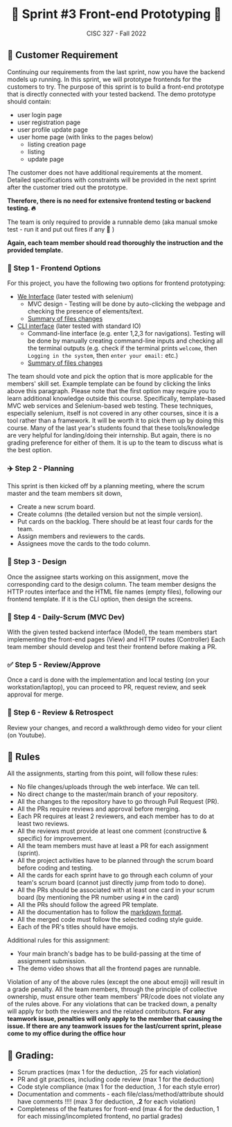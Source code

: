 <h1 align='center'>🍿 Sprint #3 Front-end Prototyping 🍿</h1>

<p align='center'>CISC 327  -  Fall 2022</p>


## 💺 Customer Requirement

Continuing our requirements from the last sprint, now you have the backend models up running. 
In this sprint, we will prototype frontends for the customers to try.
The purpose of this sprint is to build a front-end prototype that is directly connected with your tested backend.
The demo prototype should contain:

- user login page
- user registration page
- user profile update page
- user home page (with links to the pages below)
  - listing creation page
  - listing
  -  update page

The customer does not have additional requirements at the moment.
Detailed specifications with constraints will be provided in the next sprint after the customer tried out the prototype. 

**Therefore, there is no need for extensive frontend testing or backend testing. 🔥**

The team is only required to provide a runnable demo (aka manual smoke test - run it and put out fires if any 🚒 )

**Again, each team member should read thoroughly the instruction and the provided template.**


### 🍱 Step 1 - Frontend Options

For this project, you have the following two options for frontend prototyping:

- [We Interface](https://github.com/CISC-CMPE-327/Python-CI-2021/tree/option_web) (later tested with selenium)
  -  MVC design - Testing will be done by auto-clicking the webpage and checking the presence of elements/text.
  - [Summary of files changes](https://github.com/CISC-CMPE-327/Python-CI-2021/pull/1/files)
- [CLI interface](https://github.com/CISC-CMPE-327/Python-CI-2021/tree/option_cli) (later tested with standard IO)
  - Command-line interface (e.g. enter 1,2,3 for navigations). Testing will be done by manually creating command-line inputs and checking all the terminal outputs (e.g. check if the terminal prints `welcome`, then `Logging in the system`, then `enter your email:` etc.)
  - [Summary of files changes](https://github.com/CISC-CMPE-327/Python-CI-2021/pull/2/files)

The team should vote and pick the option that is more applicable for the members' skill set.
Example template can be found by clicking the links above this paragraph.
Please note that the first option may require you to learn additional knowledge outside this course.
Specifically, template-based MVC web services and Selenium-based web testing. 
These techniques, especially selenium, itself is not covered in any other courses, since it is a tool rather than a framework.
It will be worth it to pick them up by doing this course. 
Many of the last year's students found that these tools/knowledge are very helpful for landing/doing their internship.
But again, there is no grading preference for either of them.
It is up to the team to discuss what is the best option.


### ✈️ Step 2 - Planning

This sprint is then kicked off by a planning meeting, where the scrum master and the team members sit down, 
- Create a new scrum board.
- Create columns (the detailed version but not the simple version).
- Put cards on the backlog. There should be at least four cards for the team.
- Assign members and reviewers to the cards.
- Assignees move the cards to the todo column.


### 🎨 Step 3 - Design

Once the assignee starts working on this assignment, move the corresponding card to the design column.
The team member designs the HTTP routes interface and the HTML file names (empty files), following our frontend template. 
If it is the CLI option, then design the screens. 

### 🚀 Step 4 - Daily-Scrum (MVC Dev)

With the given tested backend interface (Model), the team members start implementing the front-end pages (View) and HTTP routes (Controller)
Each team member should develop and test their frontend before making a PR. 


### ✅ Step 5 - Review/Approve
Once a card is done with the implementation and local testing (on your workstation/laptop), you can proceed to PR, request review, and seek approval for merge. 


### 📝 Step 6 - Review & Retrospect
Review your changes, and record a walkthrough demo video for your client (on Youtube). 


## 💺 Rules

All the assignments, starting from this point, will follow these rules:

- No file changes/uploads through the web interface. We can tell.
- No direct change to the master/main branch of your repository. 
- All the changes to the repository have to go through Pull Request (PR).
- All the PRs require reviews and approval before merging. 
- Each PR requires at least 2 reviewers, and each member has to do at least two reviews.
- All the reviews must provide at least one comment (constructive & specific) for improvement. 
- All the team members must have at least a PR for each assignment (sprint).
- All the project activities have to be planned through the scrum board before coding and testing.
- All the cards for each sprint have to go through each column of your team's scrum board (cannot just directly jump from todo to done).
- All the PRs should be associated with at least one card in your scrum board (by mentioning the PR number using `#` in the card)
- All the PRs should follow the agreed PR template.
- All the documentation has to follow the [markdown format](https://guides.github.com/features/mastering-markdown/).
- All the merged code must follow the selected coding style guide. 
- Each of the PR's titles should have emojis. 

Additional rules for this assignment:
- Your main branch's badge has to be build-passing at the time of assignment submission. 
- The demo video shows that all the frontend pages are runnable.


Violation of any of the above rules (except the one about emoji) will result in a grade penalty.
All the team members, through the principle of collective ownership, must ensure other team members' PR/code does not violate any of the rules above.
For any violations that can be tracked down, a penalty will apply for both the reviewers and the related contributors. 
**For any teamwork issue, penalties will only apply to the member that causing the issue. If there are any teamwork issues for the last/current sprint, please come to my office during the office hour**

## 💺 Grading:

- Scrum practices (max 1 for the deduction, .25 for each violation)
- PR and git practices, including code review (max 1 for the deduction)
- Code style compliance (max 1 for the deduction, .1 for each style error)
- Documentation and comments - each file/class/method/attribute should have comments !!!! (max 3 for deduction, **.2** for each violation)
- Completeness of the features for front-end (max 4 for the deduction, 1 for each missing/incompleted frontend, no partial grades)
